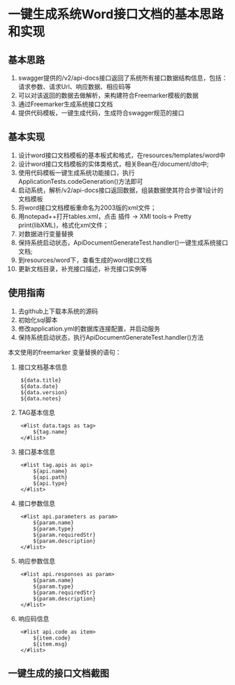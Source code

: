 # 一键生成系统Word接口文档的基本思路和实现
## 基本思路
1. swagger提供的/v2/api-docs接口返回了系统所有接口数据结构信息，包括：请求参数、请求Url、响应数据、相应码等
2. 可以对该返回的数据去做解析，来构建符合Freemarker模板的数据
3. 通过Freemarker生成系统接口文档
4. 提供代码模板，一键生成代码，生成符合swagger规范的接口

## 基本实现
1. 设计word接口文档模板的基本板式和格式，在resources/templates/word中
2. 设计word接口文档模板的实体类格式，相关Bean在/document/dto中;
3. 使用代码模板一键生成系统功能接口，执行ApplicationTests.codeGeneration()方法即可
4. 启动系统，解析/v2/api-docs接口返回数据，组装数据使其符合步骤1设计的文档模板
5. 将word接口文档模板重命名为2003版的xml文件；
6. 用notepad++打开tables.xml，点击 插件 -> XMl tools-> Pretty print(libXML)，格式化xml文件；
7. 对数据进行变量替换
8. 保持系统启动状态，ApiDocumentGenerateTest.handler()一键生成系统接口文档;
9. 到resources/word下，查看生成的word接口文档
10. 更新文档目录，补充接口描述，补充接口实例等

## 使用指南
1. 去github上下载本系统的源码
2. 初始化sql脚本
3. 修改application.yml的数据库连接配置，并启动服务
4. 保持系统启动状态，执行ApiDocumentGenerateTest.handler()方法

本文使用的freemarker 变量替换的语句：
1. 接口文档基本信息
```
    ${data.title}
    ${data.date}
    ${data.version}
    ${data.notes}
```
2. TAG基本信息
```agsl
    <#list data.tags as tag>
        ${tag.name}
    </#list>
```
3. 接口基本信息
```agsl
    <#list tag.apis as api>
        ${api.name}
        ${api.path}
        ${api.type}
    </#list>
```
4. 接口参数信息
```agsl
    <#list api.parameters as param>
        ${param.name}
        ${param.type}
        ${param.requiredStr}
        ${param.description}
    </#list>
```
5. 响应参数信息
```agsl
    <#list api.responses as param>
        ${param.name}
        ${param.type}
        ${param.requiredStr}
        ${param.description}
    </#list>
```
6. 响应码信息
```agsl
    <#list api.code as item>
        ${item.code}
        ${item.msg}
    </#list>
```
## 一键生成的接口文档截图


	
	
	
	
	
	
	
	
	
	
	


